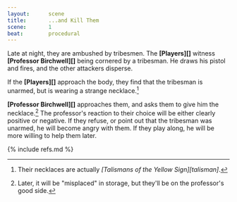 ```yaml
---
layout:      scene
title:       ...and Kill Them
scene:       1
beat:        procedural
---
```



Late at night, they are ambushed by tribesmen.
The **[Players][]** witness **[Professor Birchwell][]** being cornered by a tribesman.
He draws his pistol and fires, and the other attackers disperse.

If the **[Players][]** approach the body,
they find that the tribesman is unarmed,
but is wearing a strange necklace.[^0]

**[Professor Birchwell][]** approaches them,
and asks them to give him the necklace.[^1]
The professor's reaction to their choice will be either clearly positive or negative.
If they refuse, or point out that the tribesman was unarmed, he will become angry with them.
If they play along, he will be more willing to help them later.


[^0]: Their necklaces are actually *[Talismans of the Yellow Sign][talisman]*.
[^1]: Later, it will be "misplaced" in storage, but they'll be on the professor's good side.

{% include refs.md %}











